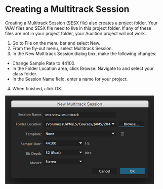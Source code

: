 # Creating a Multitrack Session

Creating a Multitrack Session \(SESX file\) also creates a project folder. Your WAV files and SESX file need to live in this project folder. If any of these files are not in your project folder, your Audition project will not work.

1. Go to File on the menu bar and select New.
2. From the fly-out menu, select Multitrack Session.
3. In the New Multitrack Session dialog box, make the following changes:
  * Change Sample Rate to 44100.
  * In the Folder Location area, click Browse. Navigate to and select your class folder.
  * In the Session Name field, enter a name for your project.

4. When finished, click OK.


![Text text texst extra long text Text text texst extra long text Text text texst extra long text](/assets/creating-multitrack-session.png)

